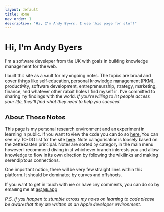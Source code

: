 ```yaml
---
layout: default
title: Home
nav_order: 1
description: "Hi, I'm Andy Byers. I use this page for stuff"
---
```


# Hi, I'm Andy Byers

I'm a software developer from the UK with goals in building knowledge management for the web.

I built this site as a vault for my ongoing notes. The topics are broad and cover things like self-education, personal knowledge management (PKM), productivity, software development, entrepreneurship, strategy, marketing, finance, and whatever other rabbit holes I find myself in. I’ve committed to sharing my findings with the world. *If you’re willing to let people access your life, they’ll find what they need to help you succeed.*

## About These Notes

This page is my personal research environment and an experiment in learning in public. If you want to view the code you can do so [here.](https://github.com/andybyers21/notes.ajb.app) You can see my TO-DO list for the site [here](./notes/site-info/site-todos). Note catagorisation is loosely based on the zettelkasten principal. Notes are sorted by category in the main menu however I recommend diving in at whichever branch interests you and allow knowledge to flow in its own direction by following the wikilinks and making serendipitous connections.

One important notion, there will be very few straight lines within this platform. It should be dominated by curves and offshoots. 

If you want to get in touch with me or have any comments, you can do so by emailing me at <a href="mailto:a@ajb.app">a@ajb.app</a>

*P.S. If you happen to stumble across my notes on learning to code please be aware that they are written on an Apple developer environment.*